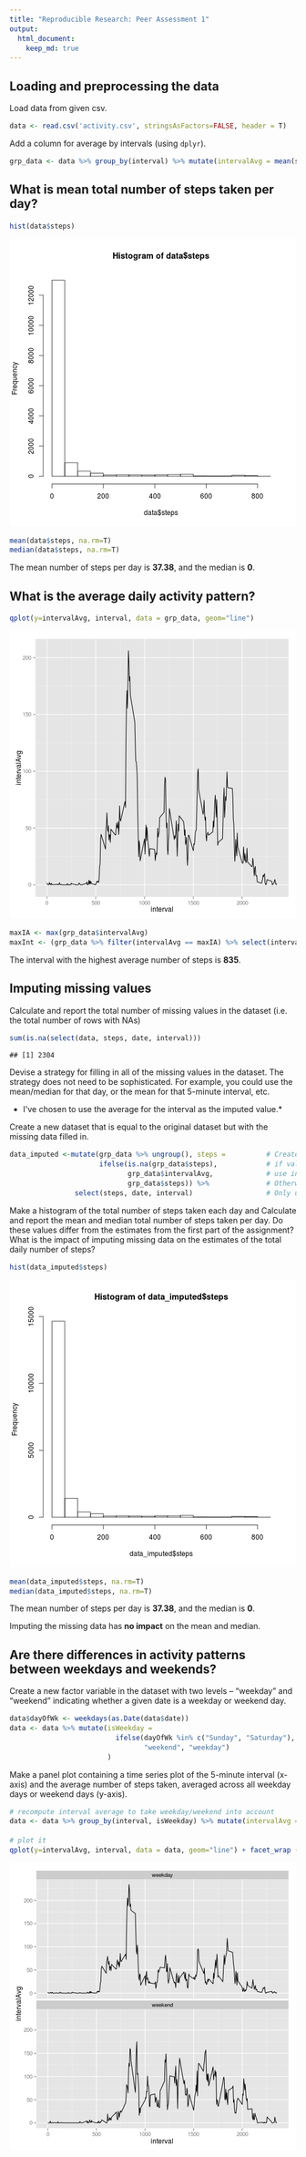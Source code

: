 ```yaml
---
title: "Reproducible Research: Peer Assessment 1"
output: 
  html_document:
    keep_md: true
---
```




## Loading and preprocessing the data
Load data from given csv.

```r
data <- read.csv('activity.csv', stringsAsFactors=FALSE, header = T)
```

Add a column for average by intervals (using `dplyr`).

```r
grp_data <- data %>% group_by(interval) %>% mutate(intervalAvg = mean(steps, na.rm=T))
```

## What is mean total number of steps taken per day?

```r
hist(data$steps)
```

![plot of chunk unnamed-chunk-4](figure/unnamed-chunk-4-1.png) 

```r
mean(data$steps, na.rm=T)
median(data$steps, na.rm=T)
```

The mean number of steps per day is **37.38**, and the median is **0**.


## What is the average daily activity pattern?

```r
qplot(y=intervalAvg, interval, data = grp_data, geom="line")
```

![plot of chunk unnamed-chunk-6](figure/unnamed-chunk-6-1.png) 


```r
maxIA <- max(grp_data$intervalAvg)
maxInt <- (grp_data %>% filter(intervalAvg == maxIA) %>% select(interval) )[1,]
```

The interval with the highest average number of steps is **835**.

## Imputing missing values

Calculate and report the total number of missing values in the dataset (i.e. the total number of rows with NAs)

```r
sum(is.na(select(data, steps, date, interval)))
```

```
## [1] 2304
```

Devise a strategy for filling in all of the missing values in the dataset. The strategy does not need to be sophisticated. For example, you could use the mean/median for that day, or the mean for that 5-minute interval, etc. 

* I've chosen to use the average for the interval as the imputed value.*

Create a new dataset that is equal to the original dataset but with the missing data filled in.


```r
data_imputed <-mutate(grp_data %>% ungroup(), steps =          # Create new column in place:
                      ifelse(is.na(grp_data$steps),            # if value is NA,
                             grp_data$intervalAvg,             # use interval average.
                             grp_data$steps)) %>%              # Otherwise, use original value.
                select(steps, date, interval)                  # Only use original columns.
```


Make a histogram of the total number of steps taken each day and Calculate and report the mean and median total number of steps taken per day. Do these values differ from the estimates from the first part of the assignment? What is the impact of imputing missing data on the estimates of the total daily number of steps?

```r
hist(data_imputed$steps)
```

![plot of chunk unnamed-chunk-10](figure/unnamed-chunk-10-1.png) 

```r
mean(data_imputed$steps, na.rm=T)
median(data_imputed$steps, na.rm=T)
```

The mean number of steps per day is **37.38**, and the median is **0**.

Imputing the missing data has **no impact** on the mean and median.

## Are there differences in activity patterns between weekdays and weekends?

Create a new factor variable in the dataset with two levels – “weekday” and “weekend” indicating whether a given date is a weekday or weekend day.

```r
data$dayOfWk <- weekdays(as.Date(data$date))
data <- data %>% mutate(isWeekday = 
                          ifelse(dayOfWk %in% c("Sunday", "Saturday"),
                                 "weekend", "weekday")
                        )
```

Make a panel plot containing a time series plot of the 5-minute interval (x-axis) and the average number of steps taken, averaged across all weekday days or weekend days (y-axis). 


```r
# recompute interval average to take weekday/weekend into account
data <- data %>% group_by(interval, isWeekday) %>% mutate(intervalAvg = mean(steps, na.rm=T))

# plot it
qplot(y=intervalAvg, interval, data = data, geom="line") + facet_wrap (~ isWeekday, nrow=2)
```

![plot of chunk unnamed-chunk-13](figure/unnamed-chunk-13-1.png) 
